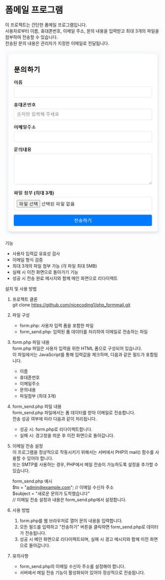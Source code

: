 # 폼메일 프로그램

이 프로젝트는 간단한 폼메일 프로그램입니다.  
사용자로부터 이름, 휴대폰번호, 이메일 주소, 문의 내용을 입력받고 최대 3개의 파일을 첨부하여 전송할 수 있습니다.  
전송된 문의 내용은 관리자가 지정한 이메일로 전달됩니다.  

![폼메일 이미지](form_image.jpg)
  
  
기능
- 사용자 입력값 유효성 검사
- 이메일 형식 검증
- 최대 3개의 파일 첨부 가능 (각 파일 최대 5MB)
- 실패 시 이전 화면으로 돌아가기 기능
- 성공 시 전송 완료 메시지와 함께 메인 화면으로 리다이렉트
  
  
설치 및 사용 방법
  
1. 프로젝트 클론  
git clone https://github.com/nicecoding1/php_formmail.git
  
2. 파일 구성  
   - form.php: 사용자 입력 폼을 포함한 파일
   - form_send.php: 입력된 폼 데이터를 처리하여 이메일로 전송하는 파일
  
3. form.php 파일 내용  
form.php 파일은 사용자 입력을 위한 HTML 폼으로 구성되어 있습니다.  
이 파일에서는 JavaScript를 통해 입력값을 체크하며, 다음과 같은 필드가 포함됩니다.
   - 이름
   - 휴대폰번호
   - 이메일주소
   - 문의내용
   - 파일첨부 (최대 3개)
  
4. form_send.php 파일 내용  
form_send.php 파일에서는 폼 데이터를 받아 이메일로 전송합니다.  
전송 성공 여부에 따라 다음과 같이 처리됩니다.
   - 성공 시: form.php로 리다이렉트합니다.
   - 실패 시: 경고창을 띄운 후 이전 화면으로 돌아갑니다.
  
5. 이메일 전송 설정  
이 프로그램을 정상적으로 작동시키기 위해서는 서버에서 PHP의 mail() 함수를 사용할 수 있어야 합니다.  
또는 SMTP를 사용하는 경우, PHP에서 메일 전송이 가능하도록 설정을 추가할 수 있습니다.
   
   form_send.php 예시  
   $to = "admin@example.com"; // 이메일 수신자 주소  
   $subject = "새로운 문의가 도착했습니다"  
   // 이메일 전송 설정과 내용은 form_send.php에서 설정합니다.  
  
6. 사용 방법  
   1. form.php를 웹 브라우저로 열어 문의 내용을 입력합니다.
   2. 모든 필드를 입력하고 "전송하기" 버튼을 클릭하면 form_send.php로 데이터가 전송됩니다.
   3. 성공 시 메인 화면으로 리다이렉트되며, 실패 시 경고 메시지와 함께 이전 화면으로 돌아갑니다.

7. 유의사항  
   - form_send.php의 이메일 수신자 주소를 설정해야 합니다.
   - 서버에서 메일 전송 기능이 활성화되어 있어야 정상적으로 전송됩니다.

